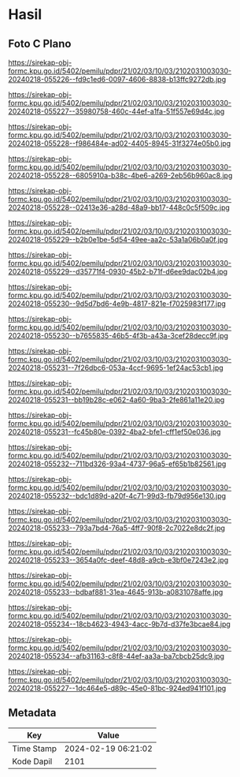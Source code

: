 # Hasil

## Foto C Plano

https://sirekap-obj-formc.kpu.go.id/5402/pemilu/pdpr/21/02/03/10/03/2102031003030-20240218-055226--fd9c1ed6-0097-4606-8838-b13ffc9272db.jpg

https://sirekap-obj-formc.kpu.go.id/5402/pemilu/pdpr/21/02/03/10/03/2102031003030-20240218-055227--35980758-460c-44ef-a1fa-51f557e69d4c.jpg

https://sirekap-obj-formc.kpu.go.id/5402/pemilu/pdpr/21/02/03/10/03/2102031003030-20240218-055228--f986484e-ad02-4405-8945-31f3274e05b0.jpg

https://sirekap-obj-formc.kpu.go.id/5402/pemilu/pdpr/21/02/03/10/03/2102031003030-20240218-055228--6805910a-b38c-4be6-a269-2eb56b960ac8.jpg

https://sirekap-obj-formc.kpu.go.id/5402/pemilu/pdpr/21/02/03/10/03/2102031003030-20240218-055228--02413e36-a28d-48a9-bb17-448c0c5f509c.jpg

https://sirekap-obj-formc.kpu.go.id/5402/pemilu/pdpr/21/02/03/10/03/2102031003030-20240218-055229--b2b0e1be-5d54-49ee-aa2c-53a1a06b0a0f.jpg

https://sirekap-obj-formc.kpu.go.id/5402/pemilu/pdpr/21/02/03/10/03/2102031003030-20240218-055229--d35771f4-0930-45b2-b71f-d6ee9dac02b4.jpg

https://sirekap-obj-formc.kpu.go.id/5402/pemilu/pdpr/21/02/03/10/03/2102031003030-20240218-055230--9d5d7bd6-4e9b-4817-821e-f7025983f177.jpg

https://sirekap-obj-formc.kpu.go.id/5402/pemilu/pdpr/21/02/03/10/03/2102031003030-20240218-055230--b7655835-46b5-4f3b-a43a-3cef28decc9f.jpg

https://sirekap-obj-formc.kpu.go.id/5402/pemilu/pdpr/21/02/03/10/03/2102031003030-20240218-055231--7f26dbc6-053a-4ccf-9695-1ef24ac53cb1.jpg

https://sirekap-obj-formc.kpu.go.id/5402/pemilu/pdpr/21/02/03/10/03/2102031003030-20240218-055231--bb19b28c-e062-4a60-9ba3-2fe861a11e20.jpg

https://sirekap-obj-formc.kpu.go.id/5402/pemilu/pdpr/21/02/03/10/03/2102031003030-20240218-055231--fc45b80e-0392-4ba2-bfe1-cff1ef50e036.jpg

https://sirekap-obj-formc.kpu.go.id/5402/pemilu/pdpr/21/02/03/10/03/2102031003030-20240218-055232--711bd326-93a4-4737-96a5-ef65b1b82561.jpg

https://sirekap-obj-formc.kpu.go.id/5402/pemilu/pdpr/21/02/03/10/03/2102031003030-20240218-055232--bdc1d89d-a20f-4c71-99d3-fb79d956e130.jpg

https://sirekap-obj-formc.kpu.go.id/5402/pemilu/pdpr/21/02/03/10/03/2102031003030-20240218-055233--793a7bd4-76a5-4ff7-90f8-2c7022e8dc2f.jpg

https://sirekap-obj-formc.kpu.go.id/5402/pemilu/pdpr/21/02/03/10/03/2102031003030-20240218-055233--3654a0fc-deef-48d8-a9cb-e3bf0e7243e2.jpg

https://sirekap-obj-formc.kpu.go.id/5402/pemilu/pdpr/21/02/03/10/03/2102031003030-20240218-055233--bdbaf881-31ea-4645-913b-a0831078affe.jpg

https://sirekap-obj-formc.kpu.go.id/5402/pemilu/pdpr/21/02/03/10/03/2102031003030-20240218-055234--18cb4623-4943-4acc-9b7d-d37fe3bcae84.jpg

https://sirekap-obj-formc.kpu.go.id/5402/pemilu/pdpr/21/02/03/10/03/2102031003030-20240218-055234--afb31163-c8f8-44ef-aa3a-ba7cbcb25dc9.jpg

https://sirekap-obj-formc.kpu.go.id/5402/pemilu/pdpr/21/02/03/10/03/2102031003030-20240218-055227--1dc464e5-d89c-45e0-81bc-924ed941f101.jpg


## Metadata

| Key        | Value               |
| ---------- | ------------------- |
| Time Stamp | 2024-02-19 06:21:02 |
| Kode Dapil | 2101                |



